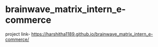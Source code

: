 # brainwave_matrix_intern_e-commerce
project link- https://harshitha1189.github.io/brainwave_matrix_intern_e-commerce/

